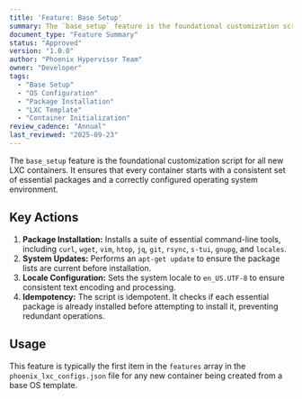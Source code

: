 ```yaml
---
title: 'Feature: Base Setup'
summary: The `base_setup` feature is the foundational customization script for all new LXC containers, ensuring a consistent set of essential packages and a correctly configured OS environment.
document_type: "Feature Summary"
status: "Approved"
version: "1.0.0"
author: "Phoenix Hypervisor Team"
owner: "Developer"
tags:
  - "Base Setup"
  - "OS Configuration"
  - "Package Installation"
  - "LXC Template"
  - "Container Initialization"
review_cadence: "Annual"
last_reviewed: "2025-09-23"
---
```

The `base_setup` feature is the foundational customization script for all new LXC containers. It ensures that every container starts with a consistent set of essential packages and a correctly configured operating system environment.

## Key Actions

1.  **Package Installation:** Installs a suite of essential command-line tools, including `curl`, `wget`, `vim`, `htop`, `jq`, `git`, `rsync`, `s-tui`, `gnupg`, and `locales`.
2.  **System Updates:** Performs an `apt-get update` to ensure the package lists are current before installation.
3.  **Locale Configuration:** Sets the system locale to `en_US.UTF-8` to ensure consistent text encoding and processing.
4.  **Idempotency:** The script is idempotent. It checks if each essential package is already installed before attempting to install it, preventing redundant operations.

## Usage

This feature is typically the first item in the `features` array in the `phoenix_lxc_configs.json` file for any new container being created from a base OS template.
